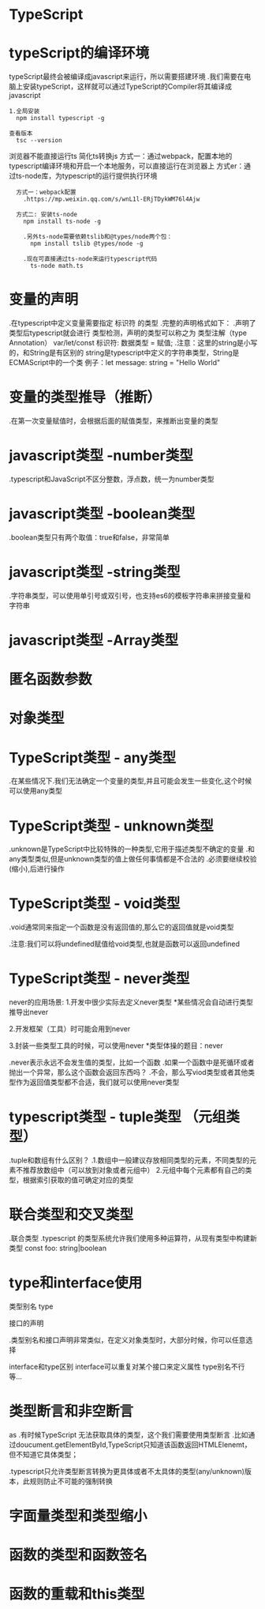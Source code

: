 # TypeScript
# typeScript的编译环境
  typeScript最终会被编译成javascript来运行，所以需要搭建环境
    .我们需要在电脑上安装typeScript，这样就可以通过TypeScript的Compiler将其编译成javascript

    1.全局安装
      npm install typescript -g

    查看版本
      tsc --version
  浏览器不能直接运行ts
  简化ts转换js
    方式一：通过webpack，配置本地的typescript编译环境和开启一个本地服务，可以直接运行在浏览器上
    方式er：通过ts-node库，为typescript的运行提供执行环境

      方式一：webpack配置
        .https://mp.weixin.qq.com/s/wnL1l-ERjTDykWM76l4Ajw

      方式二: 安装ts-node
        npm install ts-node -g

        .另外ts-node需要依赖tslib和@types/node两个包：
          npm install tslib @types/node -g
        
        .现在可直接通过ts-node来运行typescript代码
          ts-node math.ts
  
# 变量的声明
  .在typescript中定义变量需要指定 标识符 的类型
  .完整的声明格式如下：
    .声明了类型后typescript就会进行 类型检测，声明的类型可以称之为 类型注解（type Annotation）
      var/let/const 标识符: 数据类型 = 赋值; 
      .注意：这里的string是小写的，和String是有区别的
        string是typescript中定义的字符串类型，String是ECMAScript中的一个类
      例子：let message: string = "Hello World"

# 变量的类型推导（推断）
  .在第一次变量赋值时，会根据后面的赋值类型，来推断出变量的类型

# javascript类型 -number类型
  .typescript和JavaScript不区分整数，浮点数，统一为number类型
# javascript类型 -boolean类型
  .boolean类型只有两个取值：true和false，非常简单
# javascript类型 -string类型
  .字符串类型，可以使用单引号或双引号，也支持es6的模板字符串来拼接变量和字符串
# javascript类型 -Array类型


# 匿名函数参数

# 对象类型

# TypeScript类型 - any类型
  .在某些情况下.我们无法确定一个变量的类型,并且可能会发生一些变化,这个时候可以使用any类型

# TypeScript类型 - unknown类型
  .unknown是TypeScript中比较特殊的一种类型,它用于描述类型不确定的变量
    .和any类型类似,但是unknown类型的值上做任何事情都是不合法的
    .必须要继续校验(缩小),后进行操作

# TypeScript类型 - void类型
  .void通常同来指定一个函数是没有返回值的,那么它的返回值就是void类型

  .注意:我们可以将undefined赋值给void类型,也就是函数可以返回undefined

# TypeScript类型 - never类型
  never的应用场景:
  1.开发中很少实际去定义never类型
  *某些情况会自动进行类型推导出never

  2.开发框架（工具）时可能会用到never

  3.封装一些类型工具的时候，可以使用never
  *类型体操的题目：never

  .never表示永远不会发生值的类型，比如一个函数
    .如果一个函数中是死循环或者抛出一个异常，那么这个函数会返回东西吗？
    .不会，那么写viod类型或者其他类型作为返回值类型都不合适，我们就可以使用never类型

# typescript类型 - tuple类型 （元组类型）
  .tuple和数组有什么区别？
    .1.数组中一般建议存放相同类型的元素，不同类型的元素不推荐放数组中（可以放到对象或者元组中）
    2.元组中每个元素都有自己的类型，根据索引获取的值可确定对应的类型

# 联合类型和交叉类型
  .联合类型
    .typescript 的类型系统允许我们使用多种运算符，从现有类型中构建新类型
      const foo: string|boolean
    

# type和interface使用
  类型别名
    type

  接口的声明
    
  .类型别名和接口声明非常类似，在定义对象类型时，大部分时候，你可以任意选择

  interface和type区别
    interface可以重复对某个接口来定义属性
    type别名不行
    等...

# 类型断言和非空断言
  as
  .有时候TypeScript 无法获取具体的类型，这个我们需要使用类型断言
    .比如通过doucument.getElementById,TypeScript只知道该函数返回HTMLElenemt，但不知道它具体类型；
  
  .typescript只允许类型断言转换为更具体或者不太具体的类型(any/unknown)版本，此规则防止不可能的强制转换

# 字面量类型和类型缩小

# 函数的类型和函数签名

# 函数的重载和this类型